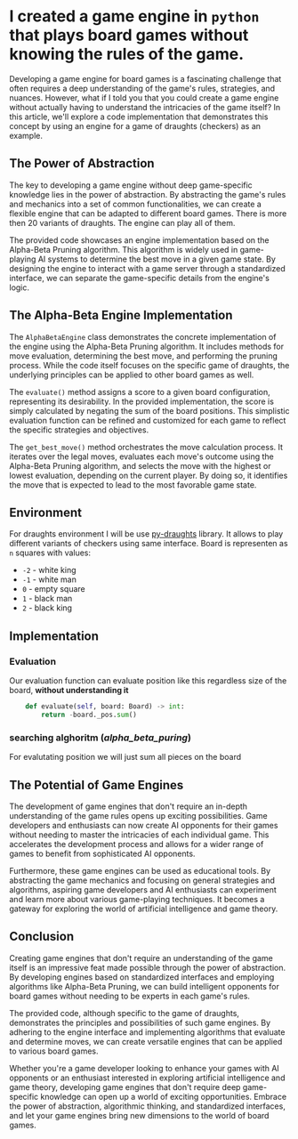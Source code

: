 # I created a game engine in `python` that plays board games without knowing the rules of the game.  

Developing a game engine for board games is a fascinating challenge that often requires a deep understanding of the game's rules, strategies, and nuances. However, what if I told you that you could create a game engine without actually having to understand the intricacies of the game itself? In this article, we'll explore a code implementation that demonstrates this concept by using an engine for a game of draughts (checkers) as an example.

## The Power of Abstraction

The key to developing a game engine without deep game-specific knowledge lies in the power of abstraction. By abstracting the game's rules and mechanics into a set of common functionalities, we can create a flexible engine that can be adapted to different board games. There is more then 20 variants of draughts. The engine can play all of them.

The provided code showcases an engine implementation based on the Alpha-Beta Pruning algorithm. This algorithm is widely used in game-playing AI systems to determine the best move in a given game state. By designing the engine to interact with a game server through a standardized interface, we can separate the game-specific details from the engine's logic.


## The Alpha-Beta Engine Implementation

The `AlphaBetaEngine` class demonstrates the concrete implementation of the engine using the Alpha-Beta Pruning algorithm. It includes methods for move evaluation, determining the best move, and performing the pruning process. While the code itself focuses on the specific game of draughts, the underlying principles can be applied to other board games as well.

The `evaluate()` method assigns a score to a given board configuration, representing its desirability. In the provided implementation, the score is simply calculated by negating the sum of the board positions. This simplistic evaluation function can be refined and customized for each game to reflect the specific strategies and objectives.

The `get_best_move()` method orchestrates the move calculation process. It iterates over the legal moves, evaluates each move's outcome using the Alpha-Beta Pruning algorithm, and selects the move with the highest or lowest evaluation, depending on the current player. By doing so, it identifies the move that is expected to lead to the most favorable game state.

## Environment
For draughts environment I will be use [py-draughts](https://github.com/michalskibinski109/py-draughts) library. It allows to play different variants of checkers using same interface.
Board is representen as `n` squares with values:
- `-2` - white king
- `-1` - white man
- `0` - empty square
- `1` - black man
- `2` - black king


## Implementation

### Evaluation
Our evaluation function can evaluate position like this regardless size of the board, **without understanding it**
```python
    def evaluate(self, board: Board) -> int:
        return -board._pos.sum()
```

### searching alghoritm (_alpha_beta_puring_)


For evalutating position we will just sum all pieces on the board

## The Potential of Game Engines

The development of game engines that don't require an in-depth understanding of the game rules opens up exciting possibilities. Game developers and enthusiasts can now create AI opponents for their games without needing to master the intricacies of each individual game. This accelerates the development process and allows for a wider range of games to benefit from sophisticated AI opponents.

Furthermore, these game engines can be used as educational tools. By abstracting the game mechanics and focusing on general strategies and algorithms, aspiring game developers and AI enthusiasts can experiment and learn more about various game-playing techniques. It becomes a gateway for exploring the world of artificial intelligence and game theory.

## Conclusion

Creating game engines that don't require an understanding of the game itself is an impressive feat made possible through the power of abstraction. By developing engines based on standardized interfaces and employing algorithms like Alpha-Beta Pruning, we can build intelligent opponents for board games without needing to be experts in each game's rules.

The provided code, although specific to the game of draughts, demonstrates the principles and possibilities of such game engines. By adhering to the engine interface and implementing algorithms that evaluate and determine moves, we can create versatile engines that can be applied to various board games.

Whether you're a game developer looking to enhance your games with AI opponents or an enthusiast interested in exploring artificial intelligence and game theory, developing game engines that don't require deep game-specific knowledge can open up a world of exciting opportunities. Embrace the power of abstraction, algorithmic thinking, and standardized interfaces, and let your game engines bring new dimensions to the world of board games.
